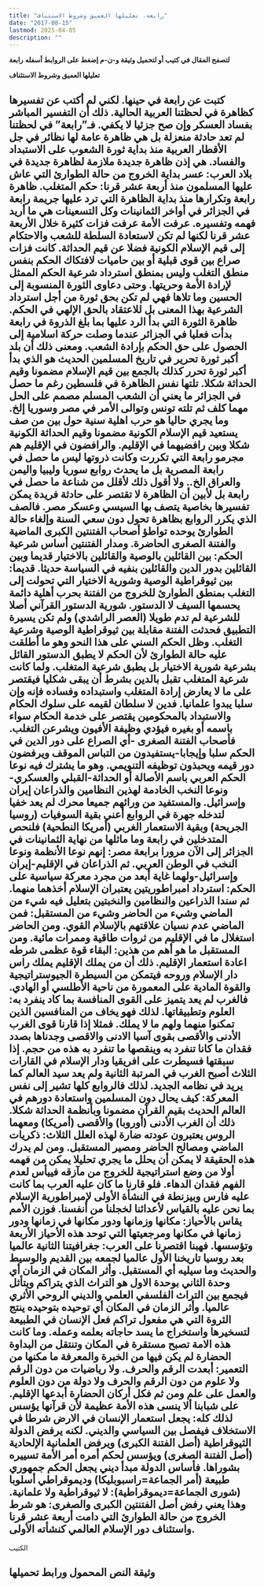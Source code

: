 ```yaml
---
title: "رابعة، تعليلها العميق وشروط الاستئناف"
date: "2017-08-15"
lastmod: 2025-04-05
description: ""
---
```

**لتصفح المقال في كتيب أو لتحميل وثيقة و-ن-م إضغط على الروابط أسفله** **رابعة**

**تعليلها العميق وشروط الاستئناف**

## **كتبت عن رابعة في حينها. لكني لم أكتب عن تفسيرها كظاهرة في لحظتنا العربية الحالية. ذلك أن التفسير المباشر بفساد العسكر وإن صح جزئيا لا يكفي. فـ”رابعة” في لحظتنا لم تعد حادثة منعزلة بل هي ظاهرة عامة لها نظائر في جل الأقطار العربية منذ بداية ثورة الشعوب على الاستبداد والفساد. هي إذن ظاهرة جديدة ملازمة لظاهرة جديدة في بلاد العرب: عسر بداية الخروج من حالة الطوارئ التي عاش عليها المسلمون منذ أربعة عشر قرنا: حكم المتغلب. ظاهرة رابعة وتكرارها منذ بداية الظاهرة التي ترد عليها جريمة رابعة في الجزائر في أواخر الثمانينات وكل التسعينات هي ما أريد فهمه وتفسيره. عرفت الأمة عرفت فزات كثيرة خلال الأربعة عشر قرنا لكنها لم تكن لاستعادة السلطة للشعب والاحتكام إلى قيم الإسلام الكونية فضلا عن قيم الحداثة. كانت فزات صراع بين قوى قبلية أو بين حاميات لافتكاك الحكم بنفس منطق التغلب وليس بمنطق استرداد شرعية الحكم الممثل لإرادة الأمة وحريتها. وحتى دعاوى الثورة المنسوبة إلى الحسين وما تلاها فهي لم تكن بحق ثورة من أجل استرداد الشرعية بهذا المعنى بل للاعتقاد بالحق الإلهي في الحكم. ظاهرة الثورة التي بدأ الرد عليها بما بلغ الذروة في رابعة بدأت فعليا في الجزائر عندما وصلت حركة اسلامية إلى الحصول على حق الحكم بإرادة الشعب. ومعنى ذلك أن بلد أكبر ثورة تحرير في تاريخ المسلمين الحديث هو الذي بدأ أكبر ثورة تحرر كذلك بالجمع بين قيم الإسلام مضمونا وقيم الحداثة شكلا. تلتها نفس الظاهرة في فلسطين رغم ما حصل في الجزائر ما يعني أن الشعب المسلم مصمم على الحل مهما كلف ثم تلته تونس وتوالى الأمر في مصر وسوريا إلخ. وما يجري حاليا هو حرب اهلية سنية حول بين من صف يستعيد قيم الإسلام الكونية مضمونا وقيم الحداثة الكونية شكلا وبين رافضيهما في الإقليم. والرافضون في الإقليم هم مجرمو رابعة التي تكررت وكانت ذروتها ليس ما حصل في رابعة المصرية بل ما يحدث روابع سوريا وليبيا واليمن والعراق الخ.. ولا أقول ذلك لأقلل من شناعة ما حصل في رابعة بل لأبين أن الظاهرة لا تقتصر على حادثة فريدة يمكن تفسيرها بخاصية يتصف بها السيسي وعسكر مصر. فالصف الذي يكرر الروابع بظاهرة تحول دون سعي السنة وإلغاء حالة الطوارئ يوحده تواطؤ أصحاب الفتنتين الكبرى الماضية والفتنة الصغرى الحاضرة. ومدار الفتنتين أساس شرعية الحكم: بين القائلين بالوصية والقائلين بالاختيار قديما وبين القائلين بدور الدين والقائلين بنفيه في السياسة حديثا. قديما: بين ثيوقراطية الوصية وشورية الاختيار التي تحولت إلى التغلب بمنطق الطوارئ للخروج من الفتنة بحرب أهلية دائمة يحسمها السيف لا الدستور. شورية الدستور القرآني أصلا للشرعية لم تدم طويلا (العصر الراشدي) ولم تكن يسيرة التطبيق فحدثت الفتنة مقابلة بين ثيوقراطية الوصية وشرعية التغلب. وظل الحكم السني على هذا النحو وهو ما أطلقت عليه حالة الطوارئ لأن الحكم لا يطبق الدستور القائل بشرعية شورية الاختيار بل يطبق شرعية المتغلب. ولما كانت شرعية المتغلب تقبل بالدين بشرط أن يبقى شكليا فيقتصر على ما لا يعارض إرادة المتغلب واستبداده وفساده فإنه وإن سلبا يبدوا علمانيا. فدين لا سلطان لقيمه على سلوك الحكام والاستبداد بالمحكومين يقتصر على خدمة الحكام سواء باسمه أو بغيره فيؤدي وظيفة الأفيون ويشرعن التغلب. فأصحاب الفتنة الصغرى -أي الصراع على دور الدين في الحكم سلبا وإيجابا-يستفيدون من التباس الموقف ويرفضون دور قيمه ويحبذون توظيفه التنويمي. وهو ما يشترك فيه نوعا الحكم العربي باسم الأصالة أو الحداثة-القبلي والعسكري-ونوعا النخب الخادمة لهذين النظامين والذراعان إيران وإسرائيل. والمستفيد من ورائهم جميعا محرك لم يعد خفيا لتدخله جهرة في الروابع أعني بقية السوفيات (روسيا الجريحة) وبقية الاستعمار الغربي (أمريكا النطحية) فلنحص المتدخلين في رابعة وما ماثلها من نهاية الثمانينات في الجزائر إلى الآن مرورا برابعة مصر: إنهم نوعا الأنظمة ونوعا النخب في الوطن العربي. ثم الذراعان في الإقليم-إيران وإسرائيل-ولهما غاية أبعد من مجرد معركة سياسية على الحكم: استرداد امبراطوريتين يعتبران الإسلام أخذهما منهما. ثم سندا الذراعين والنظامين والنخبتين بتعليل فيه شيء من الماضي وشيء من الحاضر وشيء من المستقبل: فمن الماضي عدم نسيان علاقتهم بالإسلام القوي. ومن الحاضر استغلال ما في الإقليم من ثروات طاقية وممرات مائية. ومن المستقبل ما هو أهم من هذين: البقاء قوة عظمى شرطه اعادة استعمار الإقليم. ذلك أن من يملك الإقليم يملك راس دار الإسلام وروحه فيتمكن من السيطرة الجيوستراتيجية والقوة المادية على المعمورة من ناحية الأطلسي أو الهادي. فالغرب لم يعد يتميز على القوى المنافسة بما كاد ينفرد به: العلوم وتطبيقاتها. لذلك فهو يخاف من المنافسين الذين تمكنوا منهما ولهم ما لا يملك. فمثلا إذا قارنا قوى الغرب الأدنى والأقصى بقوى آسيا الادنى والاقصى وجدناها بصدد فقدان ما كانا تنفرد به وينقصها ما تنفرد به هذه من حجم. إذا سبقتها فسيطرت على افريقيا ودار الإسلام في القارات الثلاث أصبح الغرب في المرتبة الثانية ولم يعد سيد العالم كما يريد في نظامه الجديد. لذلك فالروابع كلها تشير إلى نفس المعركة: كيف يحال دون المسلمين واستعادة دورهم في العالم الحديث بقيم القرآن مضمونا وبأنظمة الحداثة شكلا. ذلك أن الغرب الأدنى (أوروبا) والأقصى (أمريكا) ومعهما الروس يعتبرون عودته ضارة لهذه العلل الثلاث: ذكريات الماضي ومصالح الحاضر ومصير المستقبل. ومن لم يدرك هذه الحقيقة لا يمكن أن يحلل ما يجري تحليلا يمكن من فهمه أولا من وضع استراتيجية للخروج من مآزقه فييأس لعدم الفهم فقدان الدهاء. فلو قارنا ما كان عليه العرب بما كانت عليه فارس وبيزنطة في النشأة الأولى لإمبراطورية الإسلام بما نحن عليه بالقياس لأعدائنا لخجلنا من أنفسنا. فوزن الأمم يقاس بالأحياز: مكانها وزمانها ودور مكانها في زمانها ودور زمانها في مكانها ومرجعيتها التي توحد هذه الأحياز الأربعة وتؤسسها. فهبنا اقتصرنا على العرب: جغرافيتنا الثانية عالميا بعد روسيا تاريخنا الأول عالميا لجمعه بين القديم والوسيط والحديث وما سيليه أي المستقبل. وأثر المكان في الزمان أي وحدة الثاني بوحدة الاول هو التراث الذي يتراكم ويتأثل فيجمع بين التراث الفلسفي العلمي والديني الروحي الأثري عالميا. وأثر الزمان في المكان أي توحيده بتوحيده ينتج الثروة التي هي مفعول تراكم فعل الإنسان في الطبيعة لتسخيرها واستخراج ما يسد حاجاته بعلمه وعمله. وما كانت هذه الامة تصبح مستقرة في المكان وتنتقل من البداوة الحضارة لم يكن فيها من الخبرة والمعرفة ما مكنها من التعمير: أبعدت الرقم والحرف. ولا رياضيات من دون الرقم ولا علوم من دون الرقم والحرف ولا دولة من دون العلوم والعمل على علم ومن ثم فكل أركان الحضارة أبدعها الإقليم. على شبابنا ألا ينسى هذه الأمة عظيمة لأن قرآنها يؤسس لذلك كله: يجعل استعمار الإنسان في الارض شرطا في الاستخلاف فيفصل بين السياسي والديني. لكنه يرفض الدولة الثيوقراطية (أصل الفتنة الكبرى) ويرفض العلمانية الإلحادية (أصل الفتنة الصغرى) ويؤسس لحكم أمره أمر الأمة تسييره بشوراها. فأساس الدولة مبدأ ديني يجعل الحكم جمهوري طبيعة (أمر الجماعة=راسبوبليكا) وديموقراطي أسلوبا (شورى الجماعة=ديموقراطية): لا ثيوقراطية ولا علمانية. وهذا يعني رفض أصل الفتنتين الكبرى والصغرى: هو شرط الخروج من حالة الطوارئ التي دامت أربعة عشر قرنا واستئناف دور الإسلام العالمي كنشأته الأولى.**

الكتيب

## وثيقة النص المحمول ورابط تحميلها

###
